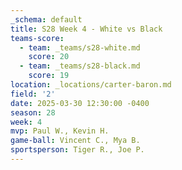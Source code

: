 ```yaml
---
_schema: default
title: S28 Week 4 - White vs Black
teams-score:
  - team: _teams/s28-white.md
    score: 20
  - team: _teams/s28-black.md
    score: 19
location: _locations/carter-baron.md
field: '2'
date: 2025-03-30 12:30:00 -0400
season: 28
week: 4
mvp: Paul W., Kevin H.
game-ball: Vincent C., Mya B.
sportsperson: Tiger R., Joe P.
---
```

